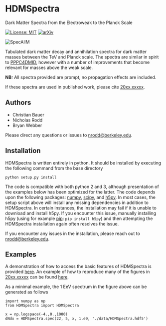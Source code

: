# HDMSpectra
Dark Matter Spectra from the Electroweak to the Planck Scale

[![License: MIT](https://img.shields.io/badge/License-MIT-yellow.svg)](https://opensource.org/licenses/MIT)
[![arXiv](https://img.shields.io/badge/arXiv-20xx.xxxxx%20-green.svg)](https://arxiv.org/abs/20xx.xxxxx)

![SpecAllM](https://github.com/nickrodd/HDMSpectra/blob/master/examples/bbbar_allM.png "Dark Matter to b-bbar to photons, all masses")

Tabulated dark matter decay and annihilation spectra for dark matter masses between the TeV and Planck scale. The spectra are similar in spirit to [PPPC4DMID](http://www.marcocirelli.net/PPPC4DMID.html), however with a number of improvements that become relevant for masses above the weak scale.

**NB:** All spectra provided are prompt, no propagation effects are included.

If these spectra are used in published work, please cite [20xx.xxxxx](https://arxiv.org/abs/20xx.xxxxx).

## Authors

- Christian Bauer
- Nicholas Rodd
- Bryan Webber

Please direct any questions or issues to nrodd@berkeley.edu.

## Installation

HDMSpectra is written entirely in python. It should be installed by executing the following command from the base directory

```
python setup.py install
```

The code is compatible with both python 2 and 3, although presentation of the examples below has been optimized for the latter. The code depends upon the following packages: [numpy](https://numpy.org/), [scipy](https://www.scipy.org/), and [h5py](https://www.h5py.org/). In most cases, the setup script above will install any missing dependencies in addition to HDMSpectra. In certain instances, the installation may fail if it is unable to download and install h5py. If you encounter this issue, manually installing h5py (using for example [pip](https://pypi.org/project/pip/): `pip install h5py`) and then attempting the HDMSpectra installation again often resolves the issue.

If you encounter any issues in the installation, please reach out to nrodd@berkeley.edu.

## Examples

A demonstration of how to access the basic features of HDMSpectra is provided [here](https://github.com/nickrodd/HDMSpectra/blob/master/examples/Functionality.ipynb). An example of how to reproduce many of the figures in [20xx.xxxxx](https://arxiv.org/abs/20xx.xxxxx) can be found [here](https://github.com/nickrodd/HDMSpectra/blob/master/examples/ReproducingPlots.ipynb).

As a minimal example, the 1 EeV spectrum in the figure above can be generated as follows

```
import numpy as np
from HDMSpectra import HDMSpectra

x = np.logspace(-4.,0.,1000)
dNdx = HDMSpectra.spec(22, 5, x, 1.e9, './data/HDMSpectra.hdf5')
```
